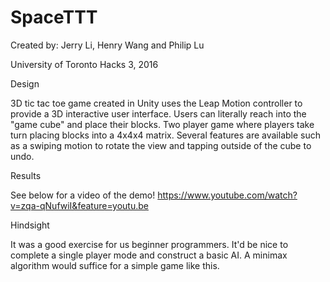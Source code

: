 # SpaceTTT

Created by: Jerry Li, Henry Wang and Philip Lu

University of Toronto Hacks 3, 2016

Design

3D tic tac toe game created in Unity uses the Leap Motion controller to provide a 3D interactive user interface.
Users can literally reach into the "game cube" and place their blocks.
Two player game where players take turn placing blocks into a 4x4x4 matrix.
Several features are available such as a swiping motion to rotate the view and tapping outside of the cube to undo.

Results

See below for a video of the demo!
https://www.youtube.com/watch?v=zqa-qNufwiI&feature=youtu.be


Hindsight

It was a good exercise for us beginner programmers.
It'd be nice to complete a single player mode and construct a basic AI.
A minimax algorithm would suffice for a simple game like this. 
